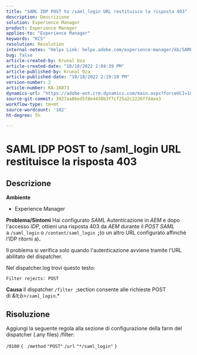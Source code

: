 ```yaml
---
title: "SAML IDP POST to /saml_login URL restituisce la risposta 403"
description: Descrizione
solution: Experience Manager
product: Experience Manager
applies-to: "Experience Manager"
keywords: "KCS"
resolution: Resolution
internal-notes: "Helpx Link: helpx.adobe.com/experience-manager/kb/SAML-IDP-POST-to-saml-login-url-returns-403-response-AEM-6-x0.html"
bug: false
article-created-by: Krunal Oza
article-created-date: "10/18/2022 2:04:39 PM"
article-published-by: Krunal Oza
article-published-date: "10/18/2022 2:19:10 PM"
version-number: 2
article-number: KA-16873
dynamics-url: "https://adobe-ent.crm.dynamics.com/main.aspx?forceUCI=1&pagetype=entityrecord&etn=knowledgearticle&id=db0f1fcc-ed4e-ed11-bba2-00224808679b"
source-git-commit: 3927aa86ed5f8e4430b3f7cf25a2c2226ffd4ea3
workflow-type: tm+mt
source-wordcount: '102'
ht-degree: 5%

---
```


# SAML IDP POST to /saml_login URL restituisce la risposta 403

## Descrizione

<b>Ambiente</b>
- Experience Manager



<b>Problema/Sintomi</b>
Hai configurato *SAML* Autenticazione in *AEM* e dopo l&#39;accesso *IDP*, ottieni una risposta 403 da *AEM* durante il *POST SAML* a `/saml_login` o `/content/saml_login `<b>;</b>(o un altro URL configurato affinché l’IDP ritorni a)<b>.</b>

Il problema si verifica solo quando l&#39;autenticazione avviene tramite l&#39;URL abilitato del dispatcher.

Nel dispatcher.log trovi questo testo:

`Filter rejects: POST`


<b>Causa</b>
Il dispatcher `/filter `;section consente alle richieste POST di *\&lt;b>`/saml_login`*.*


## Risoluzione


Aggiungi la seguente regola alla sezione di configurazione della farm del dispatcher (.any files) /filter:

`/0100` `{ ` `/method` `"POST"` `/url` `"*/saml_login"` `}`
